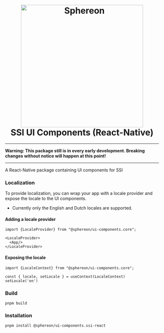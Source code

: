 <h1 align="center">
  <br>
  <a href="https://www.sphereon.com"><img src="https://sphereon.com/content/themes/sphereon/assets/img/logo.svg" alt="Sphereon" width="400"></a>
  <br>SSI UI Components (React-Native)
  <br>
</h1>

---

**Warning: This package still is in every early development. Breaking changes without notice will happen at this point!**

---

A React-Native package containing UI components for SSI

### Localization

To provide localization, you can wrap your app with a locale provider and expose the locale to the UI components. 
* Currently only the English and Dutch locales are supported.

#### Adding a locale provider

```shell
import {LocaleProvider} from "@sphereon/ui-components.core";

<LocaleProvider>
  <App/>
</LocaleProvider>
```

#### Exposing the locale

```shell
import {LocaleContext} from "@sphereon/ui-components.core";

const { locale, setLocale } = useContext(LocaleContext)
setLocale('en')
```

### Build

```shell
pnpm build
```

### Installation

```shell
pnpm install @sphereon/ui-components.ssi-react
```
